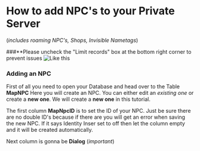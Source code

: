 # How to add NPC's to your Private Server 
(_includes roaming NPC's, Shops, Invisible Nametags_)

###**Please uncheck the "Limit records" box at the bottom right corner to prevent issues ![Like this](https://imgur.com/a/7aGmEkw)

### Adding an NPC
First of all you need to open your Database and head over to the Table **MapNPC**
Here you will create an NPC. You can either edit an _existing one_ or create a **new one**. We will create a **new one** in this tutorial.

The first column **MapNpcID** is to set the ID of your NPC. Just be sure there are no double ID's because if there are you will get an error when saving the new NPC. If it says Identity Inser set to off then let the column empty and it will be created automatically.

Next column is gonna be **Dialog** (_important_)

